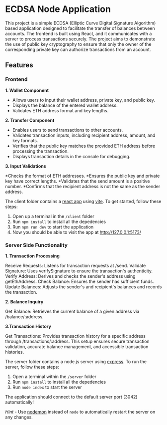 # ECDSA Node Application

This project is a simple ECDSA (Elliptic Curve Digital Signature Algorithm) based application designed to facilitate the transfer of balances between accounts. The frontend is built using React, and it communicates with a server to process transactions securely. The project aims to demonstrate the use of public key cryptography to ensure that only the owner of the corresponding private key can authorize transactions from an account.
 
## Features

### Frontend

**1. Wallet Component**

* Allows users to input their wallet address, private key, and public key.
* Displays the balance of the entered wallet address.
* Validates ETH address format and key lengths.
  
**2. Transfer Component**

* Enables users to send transactions to other accounts.
* Validates transaction inputs, including recipient address, amount, and key formats.
* Verifies that the public key matches the provided ETH address before processing the transaction.
* Displays transaction details in the console for debugging.

**3. Input Validations**

*Checks the format of ETH addresses.
*Ensures the public key and private key have correct lengths.
*Validates that the send amount is a positive number.
*Confirms that the recipient address is not the same as the sender address.

The client folder contains a [react app](https://reactjs.org/) using [vite](https://vitejs.dev/). To get started, follow these steps:

1. Open up a terminal in the `/client` folder
2. Run `npm install` to install all the depedencies
3. Run `npm run dev` to start the application 
4. Now you should be able to visit the app at http://127.0.0.1:5173/

### Server Side Functionality

**1. Transaction Processing**

Receive Requests: Listens for transaction requests at /send.
Validate Signature: Uses verifySignature to ensure the transaction's authenticity.
Verify Address: Derives and checks the sender's address using getEthAddress.
Check Balance: Ensures the sender has sufficient funds.
Update Balances: Adjusts the sender's and recipient's balances and records the transaction.


**2. Balance Inquiry**

Get Balance: Retrieves the current balance of a given address via /balance/:address.


**3.Transaction History**

Get Transactions: Provides transaction history for a specific address through /transactions/:address.
This setup ensures secure transaction validation, accurate balance management, and accessible transaction histories.

The server folder contains a node.js server using [express](https://expressjs.com/). To run the server, follow these steps:

1. Open a terminal within the `/server` folder 
2. Run `npm install` to install all the depedencies 
3. Run `node index` to start the server 

The application should connect to the default server port (3042) automatically! 

_Hint_ - Use [nodemon](https://www.npmjs.com/package/nodemon) instead of `node` to automatically restart the server on any changes.
